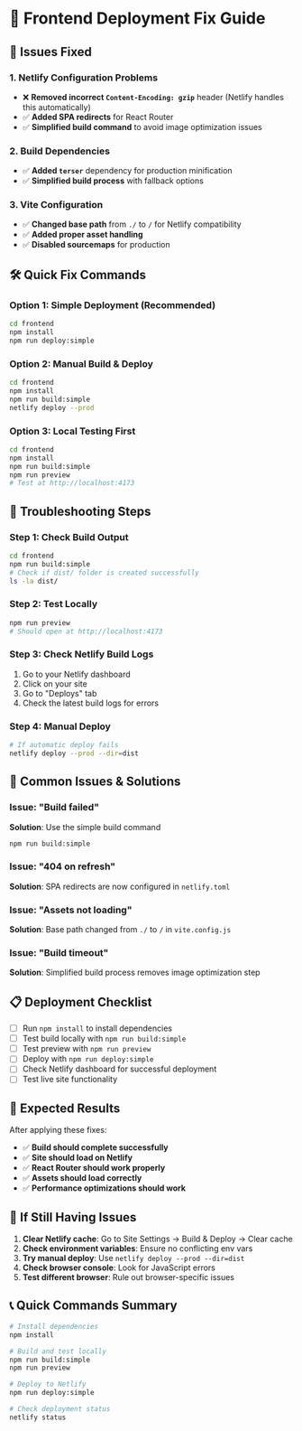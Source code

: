 # 🚀 Frontend Deployment Fix Guide

## 🚨 Issues Fixed

### 1. **Netlify Configuration Problems**
- ❌ **Removed incorrect `Content-Encoding: gzip`** header (Netlify handles this automatically)
- ✅ **Added SPA redirects** for React Router
- ✅ **Simplified build command** to avoid image optimization issues

### 2. **Build Dependencies**
- ✅ **Added `terser`** dependency for production minification
- ✅ **Simplified build process** with fallback options

### 3. **Vite Configuration**
- ✅ **Changed base path** from `./` to `/` for Netlify compatibility
- ✅ **Added proper asset handling**
- ✅ **Disabled sourcemaps** for production

## 🛠️ Quick Fix Commands

### Option 1: Simple Deployment (Recommended)
```bash
cd frontend
npm install
npm run deploy:simple
```

### Option 2: Manual Build & Deploy
```bash
cd frontend
npm install
npm run build:simple
netlify deploy --prod
```

### Option 3: Local Testing First
```bash
cd frontend
npm install
npm run build:simple
npm run preview
# Test at http://localhost:4173
```

## 🔧 Troubleshooting Steps

### Step 1: Check Build Output
```bash
cd frontend
npm run build:simple
# Check if dist/ folder is created successfully
ls -la dist/
```

### Step 2: Test Locally
```bash
npm run preview
# Should open at http://localhost:4173
```

### Step 3: Check Netlify Build Logs
1. Go to your Netlify dashboard
2. Click on your site
3. Go to "Deploys" tab
4. Check the latest build logs for errors

### Step 4: Manual Deploy
```bash
# If automatic deploy fails
netlify deploy --prod --dir=dist
```

## 🚨 Common Issues & Solutions

### Issue: "Build failed"
**Solution**: Use the simple build command
```bash
npm run build:simple
```

### Issue: "404 on refresh"
**Solution**: SPA redirects are now configured in `netlify.toml`

### Issue: "Assets not loading"
**Solution**: Base path changed from `./` to `/` in `vite.config.js`

### Issue: "Build timeout"
**Solution**: Simplified build process removes image optimization step

## 📋 Deployment Checklist

- [ ] Run `npm install` to install dependencies
- [ ] Test build locally with `npm run build:simple`
- [ ] Test preview with `npm run preview`
- [ ] Deploy with `npm run deploy:simple`
- [ ] Check Netlify dashboard for successful deployment
- [ ] Test live site functionality

## 🎯 Expected Results

After applying these fixes:
- ✅ **Build should complete successfully**
- ✅ **Site should load on Netlify**
- ✅ **React Router should work properly**
- ✅ **Assets should load correctly**
- ✅ **Performance optimizations should work**

## 🔄 If Still Having Issues

1. **Clear Netlify cache**: Go to Site Settings → Build & Deploy → Clear cache
2. **Check environment variables**: Ensure no conflicting env vars
3. **Try manual deploy**: Use `netlify deploy --prod --dir=dist`
4. **Check browser console**: Look for JavaScript errors
5. **Test different browser**: Rule out browser-specific issues

## 📞 Quick Commands Summary

```bash
# Install dependencies
npm install

# Build and test locally
npm run build:simple
npm run preview

# Deploy to Netlify
npm run deploy:simple

# Check deployment status
netlify status
```
